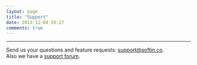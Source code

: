 ```yaml
---
layout: page
title: "Support"
date: 2013-12-04 19:27
comments: true
---
```


<div data-uv-inline="classic_widget" data-uv-mode="full" data-uv-primary-color="#cc6d00" data-uv-link-color="#007dbf" data-uv-default-mode="support" data-uv-forum-id="279329" data-uv-width="100%" data-uv-height="550px"></div>

---

Send us your questions and feature requests: [support@softin.co](mailto:support@softin.co).<br>
Also we have a [support forum](http://softinco.uservoice.com/).
